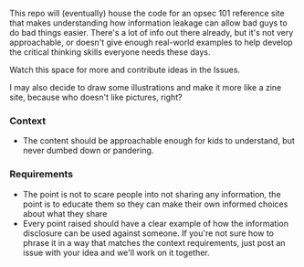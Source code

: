 This repo will (eventually) house the code for an opsec 101 reference site that makes understanding how information leakage can allow bad guys to do bad things easier. There's a lot of info out there already, but it's not very approachable, or doesn't give enough real-world examples to help develop the critical thinking skills everyone needs these days.

Watch this space for more and contribute ideas in the Issues.

I may also decide to draw some illustrations and make it more like a zine site, because who doesn't like pictures, right? 


### Context

- The content should be approachable enough for kids to understand, but never dumbed down or pandering. 


### Requirements

- The point is not to scare people into not sharing any information, the point is to educate them so they can make their own informed choices about what they share
- Every point raised should have a clear example of how the information disclosure can be used against someone. If you're not sure how to phrase it in a way that matches the context requirements, just post an issue with your idea and we'll work on it together.
